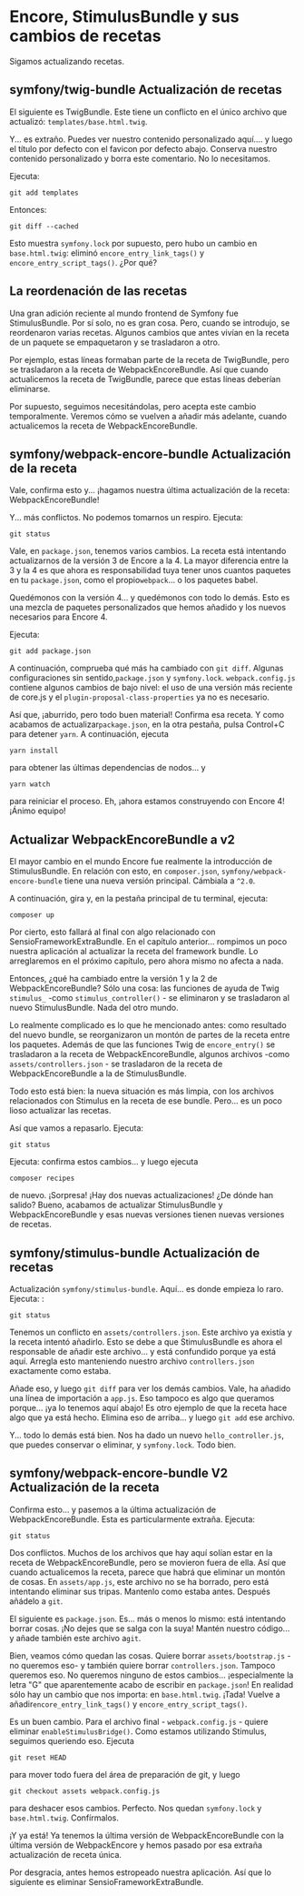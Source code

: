 # Encore, StimulusBundle y sus cambios de recetas

Sigamos actualizando recetas.

## symfony/twig-bundle Actualización de recetas

El siguiente es TwigBundle. Este tiene un conflicto en el único archivo que actualizó: `templates/base.html.twig`.

Y... es extraño. Puedes ver nuestro contenido personalizado aquí.... y luego el título por defecto con el favicon por defecto abajo. Conserva nuestro contenido personalizado y borra este comentario. No lo necesitamos.

Ejecuta:

```terminal
git add templates
```

Entonces:

```terminal
git diff --cached
```

Esto muestra `symfony.lock` por supuesto, pero hubo un cambio en `base.html.twig`: eliminó `encore_entry_link_tags()` y `encore_entry_script_tags()`. ¿Por qué?

## La reordenación de las recetas

Una gran adición reciente al mundo frontend de Symfony fue StimulusBundle. Por sí solo, no es gran cosa. Pero, cuando se introdujo, se reordenaron varias recetas. Algunos cambios que antes vivían en la receta de un paquete se empaquetaron y se trasladaron a otro.

Por ejemplo, estas líneas formaban parte de la receta de TwigBundle, pero se trasladaron a la receta de WebpackEncoreBundle. Así que cuando actualicemos la receta de TwigBundle, parece que estas líneas deberían eliminarse.

Por supuesto, seguimos necesitándolas, pero acepta este cambio temporalmente. Veremos cómo se vuelven a añadir más adelante, cuando actualicemos la receta de WebpackEncoreBundle.

## symfony/webpack-encore-bundle Actualización de la receta

Vale, confirma esto y... ¡hagamos nuestra última actualización de la receta: WebpackEncoreBundle!

Y... más conflictos. No podemos tomarnos un respiro. Ejecuta:

```terminal
git status
```

Vale, en `package.json`, tenemos varios cambios. La receta está intentando actualizarnos de la versión 3 de Encore a la 4. La mayor diferencia entre la 3 y la 4 es que ahora es responsabilidad tuya tener unos cuantos paquetes en tu `package.json`, como el propio`webpack`... o los paquetes babel.

Quedémonos con la versión 4... y quedémonos con todo lo demás. Esto es una mezcla de paquetes personalizados que hemos añadido y los nuevos necesarios para Encore 4.

Ejecuta:

```terminal
git add package.json
```

A continuación, comprueba qué más ha cambiado con `git diff`. Algunas configuraciones sin sentido,`package.json` y `symfony.lock`. `webpack.config.js` contiene algunos cambios de bajo nivel: el uso de una versión más reciente de core.js y el `plugin-proposal-class-properties` ya no es necesario.

Así que, ¡aburrido, pero todo buen material! Confirma esa receta. Y como acabamos de actualizar`package.json`, en la otra pestaña, pulsa Control+C para detener `yarn`. A continuación, ejecuta

```terminal
yarn install
```

para obtener las últimas dependencias de nodos... y

```terminal
yarn watch
```

para reiniciar el proceso. Eh, ¡ahora estamos construyendo con Encore 4! ¡Ánimo equipo!

## Actualizar WebpackEncoreBundle a v2

El mayor cambio en el mundo Encore fue realmente la introducción de StimulusBundle. En relación con esto, en `composer.json`, `symfony/webpack-encore-bundle` tiene una nueva versión principal. Cámbiala a `^2.0`.

A continuación, gira y, en la pestaña principal de tu terminal, ejecuta:

```terminal
composer up
```

Por cierto, esto fallará al final con algo relacionado con SensioFrameworkExtraBundle. En el capítulo anterior... rompimos un poco nuestra aplicación al actualizar la receta del framework bundle. Lo arreglaremos en el próximo capítulo, pero ahora mismo no afecta a nada.

Entonces, ¿qué ha cambiado entre la versión 1 y la 2 de WebpackEncoreBundle? Sólo una cosa: las funciones de ayuda de Twig `stimulus_` -como `stimulus_controller()` - se eliminaron y se trasladaron al nuevo StimulusBundle. Nada del otro mundo.

Lo realmente complicado es lo que he mencionado antes: como resultado del nuevo bundle, se reorganizaron un montón de partes de la receta entre los paquetes. Además de que las funciones Twig de `encore_entry()` se trasladaron a la receta de WebpackEncoreBundle, algunos archivos -como `assets/controllers.json` - se trasladaron de la receta de WebpackEncoreBundle a la de StimulusBundle.

Todo esto está bien: la nueva situación es más limpia, con los archivos relacionados con Stimulus en la receta de ese bundle. Pero... es un poco lioso actualizar las recetas.

Así que vamos a repasarlo. Ejecuta:

```terminal
git status
```

Ejecuta: confirma estos cambios... y luego ejecuta

```terminal
composer recipes
```

de nuevo. ¡Sorpresa! ¡Hay dos nuevas actualizaciones! ¿De dónde han salido? Bueno, acabamos de actualizar StimulusBundle y WebpackEncoreBundle y esas nuevas versiones tienen nuevas versiones de recetas.

## symfony/stimulus-bundle Actualización de recetas

Actualización `symfony/stimulus-bundle`. Aquí... es donde empieza lo raro. Ejecuta: :

```terminal
git status
```

Tenemos un conflicto en `assets/controllers.json`. Este archivo ya existía y la receta intentó añadirlo. Esto se debe a que StimulusBundle es ahora el responsable de añadir este archivo... y está confundido porque ya está aquí. Arregla esto manteniendo nuestro archivo `controllers.json` exactamente como estaba.

Añade eso, y luego `git diff` para ver los demás cambios. Vale, ha añadido una línea de importación a `app.js`. Eso tampoco es algo que queramos porque... ¡ya lo tenemos aquí abajo! Es otro ejemplo de que la receta hace algo que ya está hecho. Elimina eso de arriba... y luego `git add` ese archivo.

Y... todo lo demás está bien. Nos ha dado un nuevo `hello_controller.js`, que puedes conservar o eliminar, y `symfony.lock`. Todo bien.

## symfony/webpack-encore-bundle V2 Actualización de la receta

Confirma esto... y pasemos a la última actualización de WebpackEncoreBundle. Esta es particularmente extraña. Ejecuta:

```terminal
git status
```

Dos conflictos. Muchos de los archivos que hay aquí solían estar en la receta de WebpackEncoreBundle, pero se movieron fuera de ella. Así que cuando actualicemos la receta, parece que habrá que eliminar un montón de cosas. En `assets/app.js`, este archivo no se ha borrado, pero está intentando eliminar sus tripas. Mantenlo como estaba antes. Después añádelo a `git`.

El siguiente es `package.json`. Es... más o menos lo mismo: está intentando borrar cosas. ¡No dejes que se salga con la suya! Mantén nuestro código... y añade también este archivo a`git`.

Bien, veamos cómo quedan las cosas. Quiere borrar `assets/bootstrap.js` -no queremos eso- y también quiere borrar `controllers.json`. Tampoco queremos eso. No queremos ninguno de estos cambios... ¡especialmente la letra "G" que aparentemente acabo de escribir en `package.json`! En realidad sólo hay un cambio que nos importa: en `base.html.twig`. ¡Tada! Vuelve a añadir`encore_entry_link_tags()` y `encore_entry_script_tags()`.

Es un buen cambio. Para el archivo final - `webpack.config.js` - quiere eliminar `enableStimulusBridge()`. Como estamos utilizando Stimulus, seguimos queriendo eso. Ejecuta

```terminal
git reset HEAD
```

para mover todo fuera del área de preparación de git, y luego

```terminal
git checkout assets webpack.config.js
```

para deshacer esos cambios. Perfecto. Nos quedan `symfony.lock` y `base.html.twig`. Confírmalos. 

¡Y ya está! Ya tenemos la última versión de WebpackEncoreBundle con la última versión de WebpackEncore y hemos pasado por esa extraña actualización de receta única.

Por desgracia, antes hemos estropeado nuestra aplicación. Así que lo siguiente es eliminar SensioFrameworkExtraBundle.
